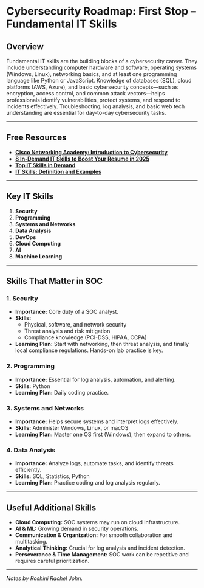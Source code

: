 # Cybersecurity Roadmap: First Stop – Fundamental IT Skills

## Overview

Fundamental IT skills are the building blocks of a cybersecurity career. They include understanding computer hardware and software, operating systems (Windows, Linux), networking basics, and at least one programming language like Python or JavaScript. Knowledge of databases (SQL), cloud platforms (AWS, Azure), and basic cybersecurity concepts—such as encryption, access control, and common attack vectors—helps professionals identify vulnerabilities, protect systems, and respond to incidents effectively. Troubleshooting, log analysis, and basic web tech understanding are essential for day-to-day cybersecurity tasks.

---

## Free Resources

- [**Cisco Networking Academy: Introduction to Cybersecurity**](https://www.netacad.com/courses/introduction-to-cybersecurity?courseLang=en-US)  
- [**8 In-Demand IT Skills to Boost Your Resume in 2025**](https://www.coursera.org/articles/key-it-skills-for-your-career)  
- [**Top IT Skills in Demand**](https://www.comptia.org/en/blog/top-it-skills-in-demand)  
- [**IT Skills: Definition and Examples**](https://www.indeed.com/career-advice/finding-a-job/it-skills)  

---

## Key IT Skills

1. **Security**  
2. **Programming**  
3. **Systems and Networks**  
4. **Data Analysis**  
5. **DevOps**  
6. **Cloud Computing**  
7. **AI**  
8. **Machine Learning**  

---

## Skills That Matter in SOC

### 1. Security
- **Importance:** Core duty of a SOC analyst.  
- **Skills:**  
  - Physical, software, and network security  
  - Threat analysis and risk mitigation  
  - Compliance knowledge (PCI-DSS, HIPAA, CCPA)  
- **Learning Plan:** Start with networking, then threat analysis, and finally local compliance regulations. Hands-on lab practice is key.  

### 2. Programming
- **Importance:** Essential for log analysis, automation, and alerting.  
- **Skills:** Python  
- **Learning Plan:** Daily coding practice.  

### 3. Systems and Networks
- **Importance:** Helps secure systems and interpret logs effectively.  
- **Skills:** Administer Windows, Linux, or macOS  
- **Learning Plan:** Master one OS first (Windows), then expand to others.  

### 4. Data Analysis
- **Importance:** Analyze logs, automate tasks, and identify threats efficiently.  
- **Skills:** SQL, Statistics, Python  
- **Learning Plan:** Practice coding and log analysis regularly.  

---

## Useful Additional Skills

- **Cloud Computing:** SOC systems may run on cloud infrastructure.  
- **AI & ML:** Growing demand in security operations.  
- **Communication & Organization:** For smooth collaboration and multitasking.  
- **Analytical Thinking:** Crucial for log analysis and incident detection.  
- **Perseverance & Time Management:** SOC work can be repetitive and requires careful prioritization.  

---

*Notes by Roshini Rachel John.*
